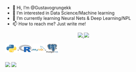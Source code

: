 - 👋 Hi, I’m @Gustavogrungekk
- 👀 I’m interested in Data Science/Machine learning
- 🌱 I’m currently learning Neural Nets & Deep Learning/NPL
- 📫 How to reach me? Just write me!


<div align="center">
  <a href="https://github.com/Gustavogrungekk">
  <img height="180em" src="https://github-readme-stats.vercel.app/api?username=Gustavogrungekk&show_icons=true&theme=dark&include_all_commits=true&count_private=true"/>
  <img height="180em" src="https://github-readme-stats.vercel.app/api/top-langs/?username=Gustavogrungekk&layout=compact&langs_count=7&theme=dark"/>
</div>

<div style="display: inline_block"><br>
 <img align="center" alt="Gust-Python" height="30" width="40" src="https://raw.githubusercontent.com/devicons/devicon/master/icons/python/python-original.svg">
 <img align="center" alt="Gust-R" height="30" width="40" src="https://raw.githubusercontent.com/devicons/devicon/master/icons/r/r-original.svg"> 
 <img align="center" alt="Gust-SQL" height="30" width="40" src="https://raw.githubusercontent.com/devicons/devicon/master/icons/mysql/mysql-original-wordmark.svg">
 <img align="center" alt="Gust-PostG" height="30" width="40" src="https://raw.githubusercontent.com/devicons/devicon/master/icons/postgresql/postgresql-original-wordmark.svg">
</div>

##
 <div> 
  <a href = "mailto:mygamescreat@hotmail.com"><img src="https://img.shields.io/badge/-Gmail-%23333?style=for-the-badge&logo=gmail&logoColor=white" target="_blank"></a>
  <a href="https://www.linkedin.com/in/gustavo-barreto-7205b3216/" target="_blank"><img src="https://img.shields.io/badge/-LinkedIn-%230077B5?style=for-the-badge&logo=linkedin&logoColor=white" target="_blank"></a> 
